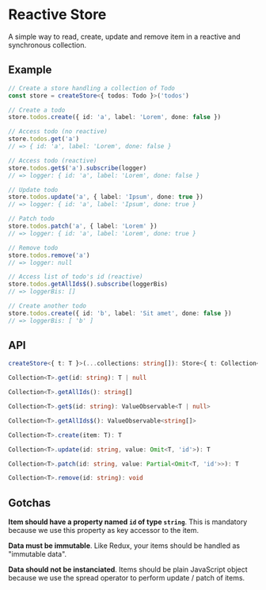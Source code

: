 # Reactive Store

A simple way to read, create, update and remove item in a reactive and synchronous collection.

## Example

```ts
// Create a store handling a collection of Todo
const store = createStore<{ todos: Todo }>('todos')

// Create a todo
store.todos.create({ id: 'a', label: 'Lorem', done: false })

// Access todo (no reactive)
store.todos.get('a')
// => { id: 'a', label: 'Lorem', done: false }

// Access todo (reactive)
store.todos.get$('a').subscribe(logger)
// => logger: { id: 'a', label: 'Lorem', done: false }

// Update todo
store.todos.update('a', { label: 'Ipsum', done: true })
// => logger: { id: 'a', label: 'Ipsum', done: true }

// Patch todo
store.todos.patch('a', { label: 'Lorem' })
// => logger: { id: 'a', label: 'Lorem', done: true }

// Remove todo
store.todos.remove('a')
// => logger: null

// Access list of todo's id (reactive)
store.todos.getAllIds$().subscribe(loggerBis)
// => loggerBis: []

// Create another todo
store.todos.create({ id: 'b', label: 'Sit amet', done: false })
// => loggerBis: [ 'b' ]
```

## API

```ts
createStore<{ t: T }>(...collections: string[]): Store<{ t: Collection<T> }>
```

```ts
Collection<T>.get(id: string): T | null
```

```ts
Collection<T>.getAllIds(): string[]
```

```ts
Collection<T>.get$(id: string): ValueObservable<T | null>
```

```ts
Collection<T>.getAllIds$(): ValueObservable<string[]>
```

```ts
Collection<T>.create(item: T): T
```

```ts
Collection<T>.update(id: string, value: Omit<T, 'id'>): T
```

```ts
Collection<T>.patch(id: string, value: Partial<Omit<T, 'id'>>): T
```

```ts
Collection<T>.remove(id: string): void
```

## Gotchas

**Item should have a property named `id` of type `string`**. This is mandatory because we use this property as key accessor to the item.

**Data must be immutable**. Like Redux, your items should be handled as "immutable data".

**Data should not be instanciated**. Items should be plain JavaScript object because we use the spread operator to perform update / patch of items.
